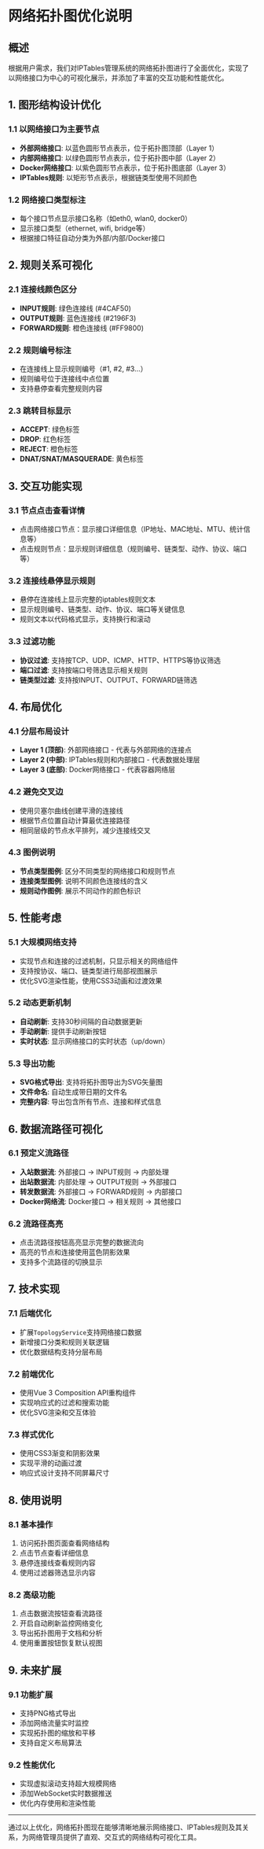 # 网络拓扑图优化说明

## 概述

根据用户需求，我们对IPTables管理系统的网络拓扑图进行了全面优化，实现了以网络接口为中心的可视化展示，并添加了丰富的交互功能和性能优化。

## 1. 图形结构设计优化

### 1.1 以网络接口为主要节点
- **外部网络接口**: 以蓝色圆形节点表示，位于拓扑图顶部（Layer 1）
- **内部网络接口**: 以绿色圆形节点表示，位于拓扑图中部（Layer 2）  
- **Docker网络接口**: 以紫色圆形节点表示，位于拓扑图底部（Layer 3）
- **IPTables规则**: 以矩形节点表示，根据链类型使用不同颜色

### 1.2 网络接口类型标注
- 每个接口节点显示接口名称（如eth0, wlan0, docker0）
- 显示接口类型（ethernet, wifi, bridge等）
- 根据接口特征自动分类为外部/内部/Docker接口

## 2. 规则关系可视化

### 2.1 连接线颜色区分
- **INPUT规则**: 绿色连接线 (#4CAF50)
- **OUTPUT规则**: 蓝色连接线 (#2196F3)  
- **FORWARD规则**: 橙色连接线 (#FF9800)

### 2.2 规则编号标注
- 在连接线上显示规则编号（#1, #2, #3...）
- 规则编号位于连接线中点位置
- 支持悬停查看完整规则内容

### 2.3 跳转目标显示
- **ACCEPT**: 绿色标签
- **DROP**: 红色标签
- **REJECT**: 橙色标签
- **DNAT/SNAT/MASQUERADE**: 黄色标签

## 3. 交互功能实现

### 3.1 节点点击查看详情
- 点击网络接口节点：显示接口详细信息（IP地址、MAC地址、MTU、统计信息等）
- 点击规则节点：显示规则详细信息（规则编号、链类型、动作、协议、端口等）

### 3.2 连接线悬停显示规则
- 悬停在连接线上显示完整的iptables规则文本
- 显示规则编号、链类型、动作、协议、端口等关键信息
- 规则文本以代码格式显示，支持换行和滚动

### 3.3 过滤功能
- **协议过滤**: 支持按TCP、UDP、ICMP、HTTP、HTTPS等协议筛选
- **端口过滤**: 支持按端口号筛选显示相关规则
- **链类型过滤**: 支持按INPUT、OUTPUT、FORWARD链筛选

## 4. 布局优化

### 4.1 分层布局设计
- **Layer 1 (顶部)**: 外部网络接口 - 代表与外部网络的连接点
- **Layer 2 (中部)**: IPTables规则和内部接口 - 代表数据处理层
- **Layer 3 (底部)**: Docker网络接口 - 代表容器网络层

### 4.2 避免交叉边
- 使用贝塞尔曲线创建平滑的连接线
- 根据节点位置自动计算最优连接路径
- 相同层级的节点水平排列，减少连接线交叉

### 4.3 图例说明
- **节点类型图例**: 区分不同类型的网络接口和规则节点
- **连接类型图例**: 说明不同颜色连接线的含义
- **规则动作图例**: 展示不同动作的颜色标识

## 5. 性能考虑

### 5.1 大规模网络支持
- 实现节点和连接的过滤机制，只显示相关的网络组件
- 支持按协议、端口、链类型进行局部视图展示
- 优化SVG渲染性能，使用CSS3动画和过渡效果

### 5.2 动态更新机制
- **自动刷新**: 支持30秒间隔的自动数据更新
- **手动刷新**: 提供手动刷新按钮
- **实时状态**: 显示网络接口的实时状态（up/down）

### 5.3 导出功能
- **SVG格式导出**: 支持将拓扑图导出为SVG矢量图
- **文件命名**: 自动生成带日期的文件名
- **完整内容**: 导出包含所有节点、连接和样式信息

## 6. 数据流路径可视化

### 6.1 预定义流路径
- **入站数据流**: 外部接口 → INPUT规则 → 内部处理
- **出站数据流**: 内部处理 → OUTPUT规则 → 外部接口
- **转发数据流**: 外部接口 → FORWARD规则 → 内部接口
- **Docker网络流**: Docker接口 → 相关规则 → 其他接口

### 6.2 流路径高亮
- 点击流路径按钮高亮显示完整的数据流向
- 高亮的节点和连接使用蓝色阴影效果
- 支持多个流路径的切换显示

## 7. 技术实现

### 7.1 后端优化
- 扩展`TopologyService`支持网络接口数据
- 新增接口分类和规则关联逻辑
- 优化数据结构支持分层布局

### 7.2 前端优化
- 使用Vue 3 Composition API重构组件
- 实现响应式的过滤和搜索功能
- 优化SVG渲染和交互体验

### 7.3 样式优化
- 使用CSS3渐变和阴影效果
- 实现平滑的动画过渡
- 响应式设计支持不同屏幕尺寸

## 8. 使用说明

### 8.1 基本操作
1. 访问拓扑图页面查看网络结构
2. 点击节点查看详细信息
3. 悬停连接线查看规则内容
4. 使用过滤器筛选显示内容

### 8.2 高级功能
1. 点击数据流按钮查看流路径
2. 开启自动刷新监控网络变化
3. 导出拓扑图用于文档和分析
4. 使用重置按钮恢复默认视图

## 9. 未来扩展

### 9.1 功能扩展
- 支持PNG格式导出
- 添加网络流量实时监控
- 实现拓扑图的缩放和平移
- 支持自定义布局算法

### 9.2 性能优化
- 实现虚拟滚动支持超大规模网络
- 添加WebSocket实时数据推送
- 优化内存使用和渲染性能

---

通过以上优化，网络拓扑图现在能够清晰地展示网络接口、IPTables规则及其关系，为网络管理员提供了直观、交互式的网络结构可视化工具。